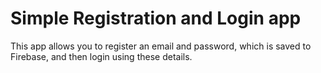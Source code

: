 # Simple Registration and Login app

This app allows you to register an email and password, which is saved to Firebase, and then login using these details.
